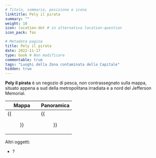 ```yaml
---
# Titolo, sommario, posizione e icona
linktitle: Pely il pirata
summary: ""
weight: 10
icon: location-dot # in alternativa location-question
icon_pack: fas

# Metadata pagina
title: Pely il pirata
date: 2022-11-17
type: book # Non modificare
commentable: true
tags: "Luoghi della Zona contaminata della Capitale"
hidden: true
---
```


<div class="fo3">


**Pely il pirata** è un negozio di pesca, non contrassegnato sulla mappa, situato appena a sud della metropolitana irradiata e a nord del Jefferson Memorial.

| Mappa                                   | Panoramica                          |
| --------------------------------------- | ----------------------------------- |
| {{<figure src="fo3/Pirate_Pely_loc.webp">}} | {{<figure src="fo3/Pirate_Pely.webp">}} |



Altri oggetti:
- ?

</div>